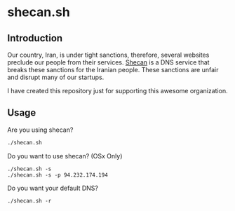 # shecan.sh

## Introduction
Our country, Iran, is under tight sanctions, therefore, several websites preclude our people from their services.
[Shecan](http://shecan.ir/) is a DNS service that breaks these sanctions for the Iranian people.
These sanctions are unfair and disrupt many of our startups.

I have created this repository just for supporting this awesome organization.

## Usage
Are you using shecan?
```sh
./shecan.sh
```

Do you want to use shecan? (OSx Only)
```
./shecan.sh -s
./shecan.sh -s -p 94.232.174.194
```

Do you want your default DNS?
```
./shecan.sh -r
```
